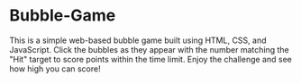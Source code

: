 # Bubble-Game
This is a simple web-based bubble game built using HTML, CSS, and JavaScript. Click the bubbles as they appear with the number matching the "Hit" target to score points within the time limit. Enjoy the challenge and see how high you can score!
